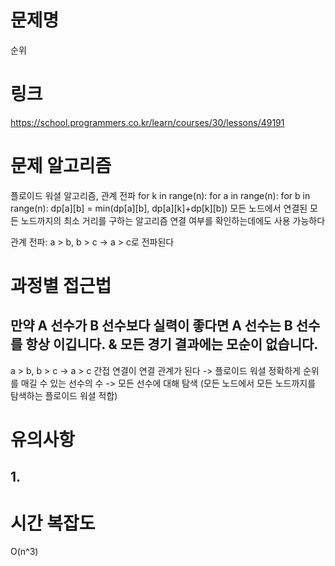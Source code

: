 # 문제명
순위

# 링크
https://school.programmers.co.kr/learn/courses/30/lessons/49191

# 문제 알고리즘
플로이드 워셜 알고리즘, 관계 전파
for k in range(n):
    for a in range(n):
        for b in range(n):
            dp[a][b] = min(dp[a][b], dp[a][k]+dp[k][b])
모든 노드에서 연결된 모든 노드까지의 최소 거리를 구하는 알고리즘
연결 여부를 확인하는데에도 사용 가능하다

관계 전파: a > b, b > c -> a > c로 전파된다

# 과정별 접근법
## 만약 A 선수가 B 선수보다 실력이 좋다면 A 선수는 B 선수를 항상 이깁니다. & 모든 경기 결과에는 모순이 없습니다.
a > b, b > c -> a > c
간접 연결이 연결 관계가 된다 -> 플로이드 워셜
정확하게 순위를 매길 수 있는 선수의 수 -> 모든 선수에 대해 탐색 (모든 노드에서 모든 노드까지를 탐색하는 플로이드 워셜 적합)

# 유의사항
## 1. 

# 시간 복잡도
O(n^3)